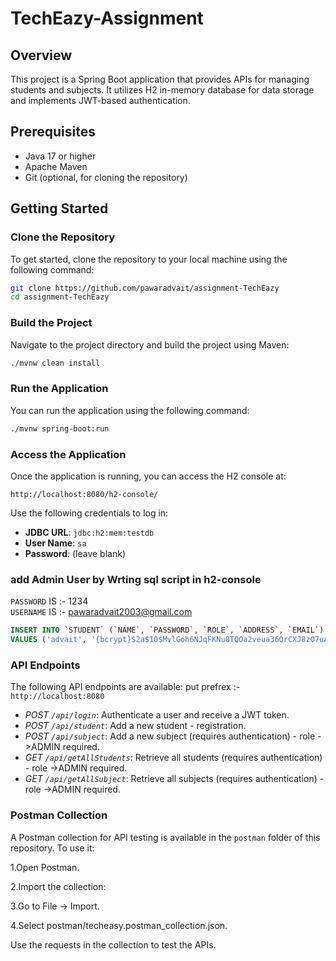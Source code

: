 # TechEazy-Assignment

## Overview
This project is a Spring Boot application that provides APIs  for managing students and subjects. It utilizes H2 in-memory database for data storage and implements JWT-based authentication.

## Prerequisites
- Java 17 or higher
- Apache Maven
- Git (optional, for cloning the repository)

## Getting Started

### Clone the Repository
To get started, clone the repository to your local machine using the following command:

```bash
git clone https://github.com/pawaradvait/assignment-TechEazy
cd assignment-TechEazy
```

### Build the Project
Navigate to the project directory and build the project using Maven:

```bash
./mvnw clean install
```





### Run the Application
You can run the application using the following command:

```bash
./mvnw spring-boot:run
```

### Access the Application
Once the application is running, you can access the H2 console at:
```
http://localhost:8080/h2-console/
```
Use the following credentials to log in:
- **JDBC URL**: `jdbc:h2:mem:testdb`
- **User Name**: `sa`
- **Password**: (leave blank)

### add Admin User by Wrting sql script in h2-console
 `PASSWORD` IS :- 1234  
 `USERNAME` IS :- pawaradvait2003@gmail.com
```sql
INSERT INTO `STUDENT` (`NAME`, `PASSWORD`, `ROLE`, `ADDRESS`, `EMAIL`) 
VALUES ('advait', '{bcrypt}$2a$10$MvlGoh6NJqFKNu8TQOa2veua36QrCXJ8zO7uAr4.tg36mQAJpnGoC', 'ROLE_ADMIN', 'mumbai', 'pawaradvait2003@gmail.com');
```



### API Endpoints
The following API endpoints are available:
put prefrex :- `http://localhost:8080`

- *POST `/api/login`*: Authenticate a user and receive a JWT token.
- *POST `/api/student`*: Add a new student  - registration.
- *POST `/api/subject`*: Add a new subject  (requires authentication) - role ->ADMIN required.
- *GET `/api/getAllStudents`*: Retrieve all students (requires authentication) - role ->ADMIN required.
- *GET `/api/getAllSubject`*: Retrieve all subjects (requires authentication) - role ->ADMIN required.


 ### Postman Collection

A Postman collection for API testing is available in the `postman` folder of this repository. To use it:

1.Open Postman.

2.Import the collection:

3.Go to File -> Import.

4.Select postman/techeasy.postman_collection.json.

Use the requests in the collection to test the APIs.



